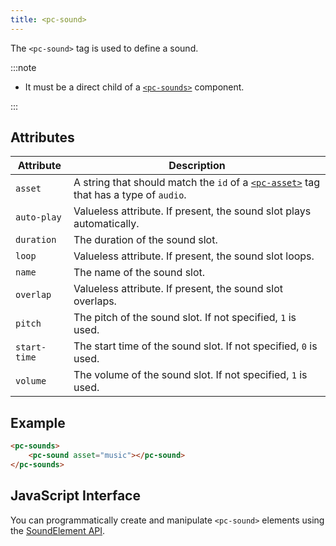 ```yaml
---
title: <pc-sound>
---
```


The `<pc-sound>` tag is used to define a sound.

:::note

* It must be a direct child of a [`<pc-sounds>`](pc-sounds.md) component.

:::

## Attributes

| Attribute | Description |
| --- | --- |
| `asset` | A string that should match the `id` of a [`<pc-asset>`](pc-asset.md) tag that has a type of `audio`. |
| `auto-play` | Valueless attribute. If present, the sound slot plays automatically. |
| `duration` | The duration of the sound slot. |
| `loop` | Valueless attribute. If present, the sound slot loops. |
| `name` | The name of the sound slot. |
| `overlap` | Valueless attribute. If present, the sound slot overlaps. |
| `pitch` | The pitch of the sound slot. If not specified, `1` is used. |
| `start-time` | The start time of the sound slot. If not specified, `0` is used. |
| `volume` | The volume of the sound slot. If not specified, `1` is used. |

## Example

```html
<pc-sounds>
    <pc-sound asset="music"></pc-sound>
</pc-sounds>
```

## JavaScript Interface

You can programmatically create and manipulate `<pc-sound>` elements using the [SoundElement API](https://api.playcanvas.com/classes/EngineWebComponents.SoundElement.html).
